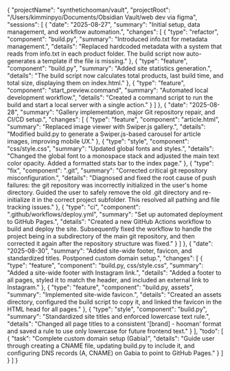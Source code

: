{
  "projectName": "synthetichooman/vault",
  "projectRoot": "/Users/kimminpyo/Documents/Obsidian Vault/web dev via figma",
  "sessions": [
    {
      "date": "2025-08-27",
      "summary": "Initial setup, data management, and workflow automation.",
      "changes": [
        {
          "type": "refactor",
          "component": "build.py",
          "summary": "Introduced info.txt for metadata management.",
          "details": "Replaced hardcoded metadata with a system that reads from info.txt in each product folder. The build script now auto-generates a template if the file is missing."
        },
        {
          "type": "feature",
          "component": "build.py",
          "summary": "Added site statistics generation.",
          "details": "The build script now calculates total products, last build time, and total size, displaying them on index.html."
        },
        {
          "type": "feature",
          "component": "start_preview.command",
          "summary": "Automated local development workflow.",
          "details": "Created a command script to run the build and start a local server with a single action."
        }
      ]
    },
    {
      "date": "2025-08-28",
      "summary": "Gallery implementation, major Git repository repair, and CI/CD setup.",
      "changes": [
        {
          "type": "feature",
          "component": "article.html",
          "summary": "Replaced image viewer with Swiper.js gallery.",
          "details": "Modified build.py to generate a Swiper.js-based carousel for article images, improving mobile UX."
        },
        {
          "type": "style",
          "component": "css/style.css",
          "summary": "Updated global fonts and styles.",
          "details": "Changed the global font to a monospace stack and adjusted the main text color opacity. Added a formatted stats bar to the index page."
        },
        {
          "type": "fix",
          "component": ".git",
          "summary": "Corrected critical git repository misconfiguration.",
          "details": "Diagnosed and fixed the root cause of push failures: the git repository was incorrectly initialized in the user's home directory. Guided the user to safely remove the old .git directory and re-initialize it in the correct project subfolder. This resolved all pathing and file tracking issues."
        },
        {
          "type": "ci",
          "component": ".github/workflows/deploy.yml",
          "summary": "Set up automated deployment to GitHub Pages.",
          "details": "Created a new GitHub Actions workflow to build and deploy the site. Subsequently fixed the workflow to handle the project being in a subdirectory of the main git repository, and then corrected it again after the repository structure was fixed."
        }
      ]
    },
    {
      "date": "2025-08-30",
      "summary": "Added site-wide footer, favicon, and standardized titles. Postponed custom domain setup.",
      "changes": [
        {
          "type": "feature",
          "component": "build.py, css/style.css",
          "summary": "Added a site-wide footer with Instagram link.",
          "details": "Added a footer to all pages, styled it to match the header, and included an external link to Instagram."
        },
        {
          "type": "feature",
          "component": "build.py, assets",
          "summary": "Implemented site-wide favicon.",
          "details": "Created an assets directory, configured the build script to copy it, and linked the favicon in the HTML head for all pages."
        },
        {
          "type": "style",
          "component": "build.py",
          "summary": "Standardized site titles and enforced lowercase text rule.",
          "details": "Changed all page titles to a consistent '[brand] - hooman' format and saved a rule to use only lowercase for future frontend text."
        }
      ],
      "todo": [
        {
          "task": "Complete custom domain setup (Gabia)",
          "details": "Guide user through creating a CNAME file, updating build.py to include it, and configuring DNS records (A, CNAME) on Gabia to point to GitHub Pages."
        }
      ]
    }
  ]
}